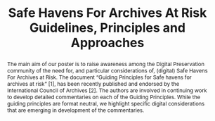 ---
abstract: The main aim of our poster is to raise awareness among the Digital Preservation
  community of the need for, and particular considerations of, (digital) Safe Havens
  For Archives at Risk. The document “Guiding Principles for Safe havens for archives
  at risk” [1], has been recently published and endorsed by the International Council
  of Archives [2]. The authors are involved in continuing work to develop detailed
  commentaries on each of the Guiding Principles. While the guiding principles are
  format neutral, we highlight specific digital considerations that are emerging in
  development of the commentaries.
creators:
- Tim Gollins
- Afelonne Doek
date: null
document_url: https://services.phaidra.univie.ac.at/api/object/o:1079678/download
grand_parent: iPRES
institutions: []
keywords: []
landing_page_url: https://phaidra.univie.ac.at/o:1079678
language: eng
layout: publication
license: CC BY 4.0 International
notes_url: null
parent: iPRES 2019
publication_type: poster
size: 159537
slides_url: null
source_name: iPRES
stream_url: null
title: 'Safe Havens For Archives At Risk Guidelines, Principles and Approaches '
year: 2019
---